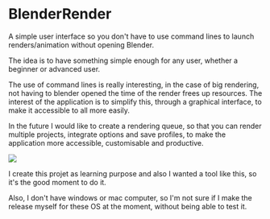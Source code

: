# BlenderRender

A simple user interface so you don't have to use command lines to launch renders/animation without opening Blender.

The idea is to have something simple enough for any user, whether a beginner or advanced user.

The use of command lines is really interesting, in the case of big rendering, not having to blender opened the time of the render frees up resources.
The interest of the application is to simplify this, through a graphical interface, to make it accessible to all more easily.

In the future I would like to create a rendering queue, so that you can render multiple projects, integrate options and save profiles, to make the application more accessible, customisable and productive.

![](https://i.imgur.com/uBdqY87.png)

I create this projet as learning purpose and also I wanted a tool like this, so it's the good moment to do it.

Also, I don't have windows or mac computer, so I'm not sure if I make the release myself for these OS at the moment, without being able to test it.

